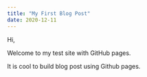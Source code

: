 ```yaml
---
title: "My First Blog Post"
date: 2020-12-11
---
```

Hi,

Welcome to my test site with GitHub pages. 

It is cool to build blog post using Github pages.
